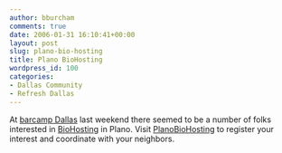 ```yaml
---
author: bburcham
comments: true
date: 2006-01-31 16:10:41+00:00
layout: post
slug: plano-bio-hosting
title: Plano BioHosting
wordpress_id: 100
categories:
- Dallas Community
- Refresh Dallas
---
```


At [barcamp Dallas](http://barcamp.org/BarCampDallas) last weekend there seemed to be a number of folks interested in [BioHosting](http://barcamp.org/BioHosting) in Plano.  Visit [PlanoBioHosting](http://barcamp.org/PlanoBioHosting) to register your interest and coordinate with your neighbors.
